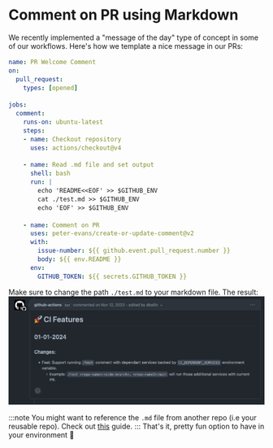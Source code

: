 # Comment on PR using Markdown
We recently implemented a "message of the day" type of concept in some of our workflows. Here's how we template a nice message in our PRs:

```yaml
name: PR Welcome Comment
on:
  pull_request:
    types: [opened]

jobs:
  comment:
    runs-on: ubuntu-latest
    steps:
    - name: Checkout repository
      uses: actions/checkout@v4

    - name: Read .md file and set output
      shell: bash
      run: |
        echo 'README<<EOF' >> $GITHUB_ENV
        cat ./test.md >> $GITHUB_ENV
        echo 'EOF' >> $GITHUB_ENV

    - name: Comment on PR
      uses: peter-evans/create-or-update-comment@v2
      with:
        issue-number: ${{ github.event.pull_request.number }}
        body: ${{ env.README }}
      env:
        GITHUB_TOKEN: ${{ secrets.GITHUB_TOKEN }}
```

Make sure to change the path `./test.md` to your markdown file.
The result:
![](images/gha-pr-comment.png)

:::note
    You might want to reference the `.md` file from another repo (i.e your reusable repo). Check out [this](./Reference%20Files%20From%20Reusable%20Repo.md) guide.
:::
That's it, pretty fun option to have in your environment 🫡
